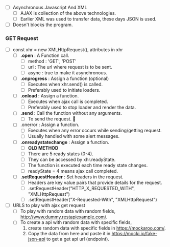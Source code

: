- [ ] Asynchronous Javascript And XML
  - [ ] AJAX is collection of the above technologies.
  - [ ] Earlier XML was used to transfer data, these days JSON is used.
- [ ] Doesn't blocks the program.

### GET Request
- [ ] const xhr = new XMLHttpRequest(), attributes in xhr
  - [ ] **.open** : A Function call.
    - [ ] method : 'GET', 'POST'
    - [ ] url : The url where request is to be sent.
    - [ ] async : true to make it asynchronous.
  - [ ] **.onprogress** : Assign a function (optional)
    - [ ] Executes when xhr.send() is called.
    - [ ] Preferably used to initiate loaders.
  - [ ] **.onload** : Assign a function.
    - [ ] Executes when ajax call is completed.
    - [ ] Preferably used to stop loader and render the data.
  - [ ] **.send** : Call the function without any arguments.
    - [ ] To send the request. 💁
  - [ ] .onerror : Assign a function.
    - [ ] Executes when any error occurs while sending/getting request.
    - [ ] Usually handled with some alert messages.
  - [ ] **.onreadystatechange** : Assign a function.
    - [ ] **OLD METHOD**
    - [ ] There are 5 ready states (0-4).
    - [ ] They can be accessed by xhr.readyState.
    - [ ] The function is executed each time ready state changes.
    - [ ] readyState = 4 means ajax call completed.
  - [ ] **.setRequestHeader** : Set headers in the request.
    - [ ] Headers are key value pairs that provide details for the request.
    - [ ] .setRequestHeader("HTTP_X_REQUESTED_WITH", "XMLHttpRequest")
    - [ ] .setRequestHeader("X-Requested-With", "XMLHttpRequest")
- [ ] URLS to play with ajax get request
  - [ ] To play with random data with random fields, http://www.dummy.restapiexample.com/.
  - [ ] To create a api with random data with specific fields,
    1. create random data with specific fields in https://mockaroo.com/.
    2. Copy the data from here and paste it in https://mocki.io/fake-json-api to get a get api url (endpoint).

